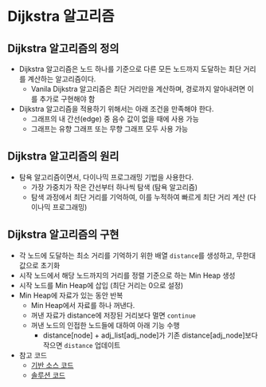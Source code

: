# Dijkstra 알고리즘

## Dijkstra 알고리즘의 정의

- Dijkstra 알고리즘은 노드 하나를 기준으로 다른 모든 노드까지 도달하는 최단 거리를 계산하는 알고리즘이다.
  - Vanila Dijkstra 알고리즘은 최단 거리만을 계산하며, 경로까지 알아내려면 이를 추가로 구현해야 함
- Dijkstra 알고리즘을 적용하기 위해서는 아래 조건을 만족해야 한다.
  - 그래프의 내 간선(edge) 중 음수 값이 없을 때에 사용 가능
  - 그래프는 유향 그래프 또는 무향 그래프 모두 사용 가능

## Dijkstra 알고리즘의 원리

- 탐욕 알고리즘이면서, 다이나믹 프로그래밍 기법을 사용한다.
  - 가장 가중치가 작은 간선부터 하나씩 탐색 (탐욕 알고리즘)
  - 탐색 과정에서 최단 거리를 기억하여, 이를 누적하여 빠르게 최단 거리 계산 (다이나믹 프로그래밍)

## Dijkstra 알고리즘의 구현

- 각 노드에 도달하는 최소 거리를 기억하기 위한 배열 `distance`를 생성하고, 무한대 값으로 초기화
- 시작 노드에서 해당 노드까지의 거리를 정렬 기준으로 하는 Min Heap 생성
- 시작 노드를 Min Heap에 삽입 (최단 거리는 0으로 설정)
- Min Heap에 자료가 있는 동안 반복
  - Min Heap에서 자료를 하나 꺼낸다.
  - 꺼낸 자료가 distance에 저장된 거리보다 멀면 `continue`
  - 꺼낸 노드의 인접한 노드들에 대하여 아래 기능 수행
    - distance[node] + adj_list[adj_node]가 기존 distance[adj_node]보다 작으면 `distance` 업데이트
- 참고 코드
  - [기반 소스 코드](https://github.com/ai-creatv/algorithm_jbd1/blob/master/4_Algorithms/4_1_Dijkstra/src/Before.java)
  - [솔루션 코드](https://github.com/ai-creatv/algorithm_jbd1/blob/master/4_Algorithms/4_1_Dijkstra/src/After.java)